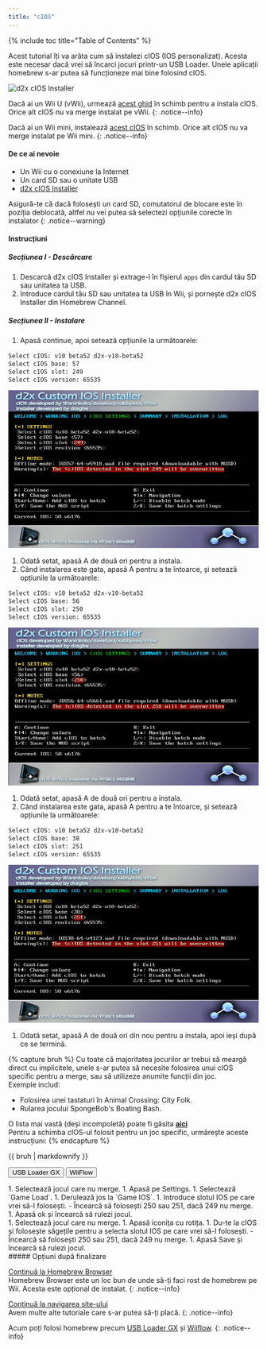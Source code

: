 ```yaml
---
title: "cIOS"
---
```


{% include toc title="Table of Contents" %}

Acest tutorial îți va arăta cum să instalezi cIOS (IOS personalizat). Acesta este necesar dacă vrei să încarci jocuri printr-un USB Loader. Unele aplicații homebrew s-ar putea să funcționeze mai bine folosind cIOS.

![d2x cIOS Installer](/images/cios/cIOS.png)

Dacă ai un Wii U (vWii), urmează [acest ghid](https://wiiu.hacks.guide/#/vwii-modding) în schimb pentru a instala cIOS. Orice alt cIOS nu va merge instalat pe vWii.
{: .notice--info}

Dacă ai un Wii mini, instalează [acest cIOS](cios-mini) în schimb. Orice alt cIOS nu va merge instalat pe Wii mini.
{: .notice--info}

#### De ce ai nevoie

* Un Wii cu o conexiune la Internet
* Un card SD sau o unitate USB
* [d2x cIOS Installer](/assets/files/d2x-cIOS-Installer-Wii.zip)

Asigură-te că dacă folosești un card SD, comutatorul de blocare este în poziția deblocată, altfel nu vei putea să selectezi opțiunile corecte în instalator
{: .notice--warning}

#### Instrucțiuni

##### Secțiunea I - Descărcare

1. Descarcă d2x cIOS Installer și extrage-l în fișierul `apps` din cardul tău SD sau unitatea ta USB.
1. Introduce cardul tău SD sau unitatea ta USB în Wii, și pornește d2x cIOS Installer din Homebrew Channel.

##### Secțiunea II - Instalare

1. Apasă continue, apoi setează opțiunile la următoarele:
```
Select cIOS: v10 beta52 d2x-v10-beta52
Select cIOS base: 57
Select cIOS slot: 249
Select cIOS version: 65535
```
![Install cIOS 249](/images/cios/Install249.png)
1. Odată setat, apasă A de două ori pentru a instala.
1. Când instalarea este gata, apasă A pentru a te întoarce, și setează opțiunile la următoarele:
```
Select cIOS: v10 beta52 d2x-v10-beta52
Select cIOS base: 56
Select cIOS slot: 250
Select cIOS version: 65535
```
![Install cIOS 250](/images/cios/Install250.png)
1. Odată setat, apasă A de două ori pentru a instala.
1. Când instalarea este gata, apasă A pentru a te întoarce, și setează opțiunile la următoarele:
```
Select cIOS: v10 beta52 d2x-v10-beta52
Select cIOS base: 38
Select cIOS slot: 251
Select cIOS version: 65535
```
![Install cIOS 251](/images/cios/Install251.png)
1. Odată setat, apasă A de două ori din nou pentru a instala, apoi ieși după ce se termină.

{% capture bruh %}
Cu toate că majoritatea jocurilor ar trebui să meargă direct cu implicitele, unele s-ar putea să necesite folosirea unui cIOS specific pentru a merge, sau să utilizeze anumite funcții din joc.<br> Exemple includ:
* Folosirea unei tastaturi în Animal Crossing: City Folk.
* Rularea jocului SpongeBob's Boating Bash.

O lista mai vastă (deși incompoletă) poate fi găsita [**aici**](https://wiki.gbatemp.net/wiki/Wii_cIOS_base_Compatibility_List)<br> Pentru a schimba cIOS-ul folosit pentru un joc specific, urmărește aceste instrucțiuni:
{% endcapture %}
<div class="notice--warning">{{ bruh | markdownify }}</div>

<button class="tablinks btn btn--large btn--primary" id="defaultOpen" onclick="openTab(event, 'usbloadergx')">USB Loader GX</button>
<button class="tablinks btn btn--large btn--info" onclick="openTab(event, 'wiiflow')">WiiFlow</button>

<div id="usbloadergx" class="blanktabcontent" markdown="1">
1. Selectează jocul care nu merge.
1. Apasă pe Settings.
1. Selectează `Game Load`.
1. Derulează jos la `Game IOS`.
1. Introduce slotul IOS pe care vrei să-l folosești.
    - Încearcă să folosești 250 sau 251, dacă 249 nu merge.
1. Apasă ok și încearcă să rulezi jocul.
</div>
<div id="wiiflow" class="blanktabcontent" markdown="1">
1. Selectează jocul care nu merge.
1. Apasă iconița cu rotița.
1. Du-te la cIOS și folosește săgețile pentru a selecta slotul IOS pe care vrei să-l folosești.
    - Încearcă să folosești 250 sau 251, dacă 249 nu merge.
1. Apasă Save și încearcă să rulezi jocul.
</div>
##### Opțiuni după finalizare

[Continuă la Homebrew Browser](hbb)<br> Homebrew Browser este un loc bun de unde să-ți faci rost de homebrew pe Wii. Acesta este opțional de instalat.
{: .notice--info}

[Continuă la navigarea site-ului](site-navigation)<br> Avem multe alte tutoriale care s-ar putea să-ți placă.
{: .notice--info}

Acum poți folosi homebrew precum [USB Loader GX](usbloadergx) și [Wiiflow](wiiflow).
{: .notice--info}

<script>
    let tabcontent = document.getElementsByClassName("blanktabcontent");
    let tablinks = document.getElementsByClassName("tablinks");

    function openTab(evt, tabName) {
        let element;

        for (element of tabcontent) {
            element.style.display = "none";
        }

        for (element of tablinks) {
            element.className = element.className.replace("btn--primary", "btn--info");
            if (!element.className.includes('btn--info'))
                element.className += " btn--info";
        }

        document.getElementById(tabName).style.display = "block";
        evt.currentTarget.className = evt.currentTarget.className.replace("btn--info", "btn--primary");
    }

    // Get the element with id="defaultOpen" and click on it
    document.getElementById("defaultOpen").click();
</script>
